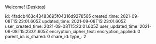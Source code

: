 Welcome! (Desktop)

id: 4fadcb463c43483695f04316d9278565
created_time: 2021-09-08T15:23:01.605Z
updated_time: 2021-09-08T15:23:01.605Z
user_created_time: 2021-09-08T15:23:01.605Z
user_updated_time: 2021-09-08T15:23:01.605Z
encryption_cipher_text: 
encryption_applied: 0
parent_id: 
is_shared: 0
share_id: 
type_: 2